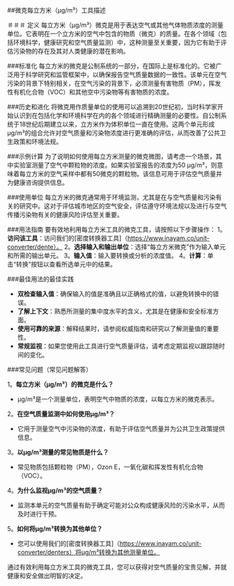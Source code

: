 ##微克每立方米（µg/m³）工具描述

＃＃＃ 定义
每立方米（µg/m³）微克是用于表达空气或其他气体物质浓度的测量单位。它表明在一个立方米的空气中包含的物质（微克）的质量。在各个领域（包括环境科学，健康研究和空气质量监测）中，这种测量至关重要，因为它有助于评估污染物的存在及其对人类健康的潜在影响。

###标准化
每立方米的微克是公制系统的一部分，在国际上是标准化的。它被广泛用于科学研究和监管框架中，以确保报告空气质量数据的一致性。该单元在空气污染的背景下特别相关，在空气污染的背景下，必须测量有害物质（PM），挥发性有机化合物（VOC）和其他空中污染物等有害物质的浓度。

###历史和进化
将微克用作质量单位的使用可以追溯到20世纪初，当时科学家开始认识到在包括化学和环境科学在内的各个领域进行精确测量的必要性。自公制系统于18世纪后期建立以来，立方米作为体积单位一直在使用。这两个单元形成µg/m³的组合允许对空气质量和污染物浓度进行更准确的评估，从而改善了公共卫生政策和环境法规。

###示例计算
为了说明如何使用每立方米测量的微克微图，请考虑一个场景，其中实验室测量了空气中颗粒物的浓度。如果实验室报告的浓度为50 µg/m³，则意味着每立方米的空气采样中都有50微克的颗粒物。该信息可用于评估空气质量并为健康咨询提供信息。

###使用单位
每立方米的微克通常用于环境监测，尤其是在与空气质量和污染有关的研究中。这对于评估城市地区的空气安全，评估遵守环境法规以及进行与空气传播污染物有关的健康风险评估至关重要。

###用法指南
要有效地利用每立方米工具的微克工具，请按照以下步骤操作：
1。**访问该工具**：访问我们的[密度转换器工具]（https://www.inayam.co/unit-converter/dente）。
2。**选择输入和输出单位**：选择“每立方米微克”作为输入单元和所需的输出单元。
3。**输入值**：输入要转换或分析的浓度值。
4。**计算**：单击“转换”按钮以查看所选单元中的结果。

###最佳用法的最佳实践
-  **双检查输入值**：确保输入的值是准确且以正确格式的值，以避免转换中的错误。
-  **了解上下文**：熟悉所测量的集中度水平的含义，尤其是在健康和安全标准方面。
-  **使用可靠的来源**：解释结果时，请参阅权威指南和研究以了解测量值的重要性。
-  **常规监视**：如果您使用此工具进行空气质量评估，请考虑定期监视以跟踪随时间的变化。

###常见问题（常见问题解答）

1。**每立方米（µg/m³）的微克是什么？**
-  µg/m³是一个测量单位，表明空气中物质的浓度，以每立方米的微克表示。

2。**在空气质量监测中如何使用µg/m³？**
- 它用于测量空气中污染物的浓度，有助于评估空气质量并为公共卫生政策提供信息。

3。**以µg/m³测量的常见物质是什么？**
- 常见物质包括颗粒物（PM），Ozon E，一氧化碳和挥发性有机化合物（VOC）。

4。**为什么监视µg/m³的空气质量？**
- 监测本单元的空气质量有助于确定可能对公众构成健康风险的污染水平，从而及时进行干预。

5。**如何将µg/m³转换为其他单位？**
- 您可以使用我们的[密度转换器工具]（https://www.inayam.co/unit-converter/denters）将µg/m³转换为其他测量单位。

通过有效利用每立方米工具的微克工具，您可以获得对空气质量的宝贵见解，并就健康和安全做出明智的决定。